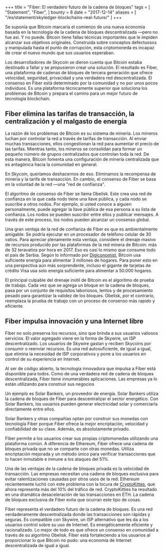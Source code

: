 +++
title = "Fiber: El verdadero futuro de la cadena de bloques"
tags = [
    "Statement",
    "Fiber",
]
bounty = 8
date = "2017-12-14"
aliases = [
	"/es/statement/skyledger-blockchains-real-future/"
]
+++

Se suponía que Bitcoin marcaria el comienzo de una nueva economía basada en la tecnología de la cadena de bloques descentralizada —pero no fue así. Y no puede. Bitcoin tiene fallas técnicas importantes que le impiden alcanzar sus objetivos originales. Construida sobre conceptos defectuosos y manipulada hasta el punto de corrupción, esta criptomoneda es incapaz de crear el nuevo mundo que sus usuarios esperaban.

Los desarrolladores de Skycoin se dieron cuenta que Bitcoin estaba destinado a fallar y se propusieron crear una solución. El resultado es Fiber, una plataforma de cadenas de bloques de tercera generación que ofrece velocidad, seguridad, privacidad y una verdadera red descentralizada. El consenso en Fiber está determinado por la comunidad y no por unos pocos individuos. Es una plataforma técnicamente superior que soluciona los problemas de Bitcoin y prepara el camino para un mejor futuro de tecnología blockchain.

## Fiber elimina las tarifas de transacción, la centralización y el malgasto de energía

La razón de los problemas de Bitcoin es su sistema de minería. Los mineros luchan por controlar la red a través de tarifas de transacción. Al enviar muchas transacciones, ellos congestionan la red para aumentar el precio de las tarifas. Mientras tanto, los mineros se consolidan para formar un pequeño número de grupos centralizados que controlan toda la red. De esta manera, Bitcoin fomenta una configuración de minería centralizada que es antagónica hacia la comunidad en general.

En Skycoin, queríamos deshacernos de eso. Eliminamos la recompensa de mineria y la tarifa de transacción. En cambio, el consenso de Fiber se basa en la voluntad de la red —una "red de confianza".

El algoritmo de consenso de Fiber se llama Obelisk. Este crea una red de confianza en la que cada nodo tiene una llave pública, y cada nodo se suscribe a otros nodos. Por ejemplo, si usted conoce a alguien personalmente, puede agregar la llave pública de esa persona a su lista de confianza. Los nodos se pueden suscribir entre ellos y publicar mensajes. A través de este proceso, los nodos pueden alcanzar un consenso global.

Una gran ventaja de la red de confianza de Fiber es que es ambientalmente amigable. Se podría ejecutar en un procesador de teléfono celular de 30 vatios. Para apreciar plenamente esta ventaja, considere el drenaje masivo de recursos producido por las plataformas de la red minera de Bitcoin: más de 32 teravatios por hora en 2017. Eso es casi lo mismo que consume todo el país de Serbia. Según lo informado por [Digiconomist](https://digiconomist.net/bitcoin-energy-consumption), Bitcoin usa suficiente energía para alimentar 3 millones de hogares. Para poner esto en una perspectiva aún más sorprendente, incluso el gigante de tarjetas de crédito Visa usa solo energía suficiente para alimentar a 50.000 hogares.

El principal culpable del drenaje inútil de Bitcoin es el algoritmo de prueba de trabajo. Cada vez que se agrega un bloque en la cadena de bloques, pasa por un conjunto de requisitos laboriosos, lentos y de procesamiento pesado para garantizar la validez de los bloques. Obelisk, por el contrario, reemplaza la prueba de trabajo con un proceso de consenso más rapido y eficiente.

## Fiber impulsa innovación y una Internet libre

Fiber no solo preserva los recursos, sino que brinda a sus usuarios valiosos servicios. El valor agregado viene en la forma de Skywire, un ISP descentralizado. Los usuarios de Skywire gastan y reciben Skycoins por consumir o reenviar recursos. Es una red autosuficiente, de igual a igual, que elimina la necesidad de ISP corporativos y pone a los usuarios en control de su experiencia en Internet.

Al ser de código abierto, la tecnología innovadora que impulsa a Fiber está disponible para todos. Como de una verdadera red de cadena de bloques descentralizada, Fiber tiene innumerables aplicaciones. Las empresas ya lo están utilizando para construir sus negocios

Un ejemplo es Solar Bankers, un proveedor de energía. Solar Bankers utiliza la cadena de bloques de Fiber para descentralizar el sector energético. Con Solar Bankers, los usuarios pueden generar electricidad solar y comerciarla directamente entre ellos.

Solar Bankers y otras compañías optan por construir sus monedas con tecnología Fiber porque Fiber ofrece la mejor encriptación, velocidad y confiabilidad de su clase. Además, es absolutamente privado.

Fiber permite a los usuarios crear sus propias criptomonedas utilizando una plataforma común. A diferencia de Ethereum, Fiber ofrece una cadena de bloques privada que no se comparte con otras monedas. Utiliza encriptación mejorada y un método único para verificar transacciones que lo hacen inmutable e inmune a los ataques del 51%.

Una de las ventajas de la cadena de bloques privada es la velocidad de transacción. Las empresas necesitan una cadena de bloques exclusiva para evitar ralentizaciones causadas por otros usos de la red. Ethereum recientemente luchó con este problema con la locura de  [CryptoKittes](http://www.bbc.co.uk/news/technology-42237162), que ahora representa más del 10% del tráfico de red. CryptoKitties ha resultado en una dramática desaceleración de las transacciones en ETH. La cadena de bloques exclusiva de Fiber evita que ocurran este tipo de cosas.

Fiber representa el verdadero futuro de la cadena de bloques. Es una red verdaderamente descentralizada donde las transacciones son rápidas y seguras. Es compatible con Skywire, un ISP alternativo que les da a los usuarios control sobre su uso de Internet. Es energéticamente eficiente y racionalizado. Lo mejor de todo es que ofrece un consenso en comunidad a través de su algoritmo Obelisk. Fiber está fortaleciendo a los usuarios al proporcionar lo que Bitcoin no pudo: una economía de Internet descentralizada de igual a igual.
